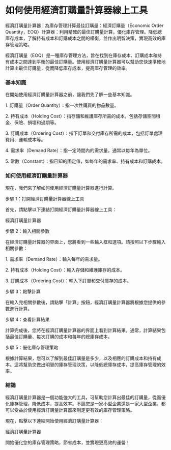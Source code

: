 如何使用經濟訂購量計算器線上工具
================

經濟訂購量計算器 | 為庫存管理計算最佳訂購量：經濟訂購量（Economic Order Quantity，EOQ）計算器：利用精確的最佳訂購量計算，優化庫存管理。降低總庫存成本，了解持有成本和訂購成本之間的權衡，並作出明智決策，實現高效的庫存管理策略。

經濟訂購量（EOQ）是一種庫存管理方法，旨在找到在庫存成本、訂購成本和持有成本之間達到平衡的最佳訂購量。使用經濟訂購量計算器可以幫助您快速準確地計算出最佳訂購量，從而降低庫存成本，提高庫存管理的效率。

### 基本知識

在開始使用經濟訂購量計算器之前，讓我們先了解一些基本知識。

1\. 訂購量（Order Quantity）：指一次性購買的物品數量。

2\. 持有成本（Holding Cost）：指存儲和維護庫存所需的成本，包括存儲空間租金、保險、損壞和過期等。

3\. 訂購成本（Ordering Cost）：指下訂單和交付庫存所需的成本，包括訂單處理費用、運輸成本等。

4\. 需求率（Demand Rate）：指一定時間內的需求量，通常以每年為單位。

5\. 常數（Constant）：指已知的固定值，如每年的需求率、持有成本和訂購成本。

### 如何使用經濟訂購量計算器

現在，我們來了解如何使用經濟訂購量計算器進行計算。

步驟 1：打開經濟訂購量計算器線上工具

首先，請點擊以下連結打開經濟訂購量計算器線上工具：

經濟訂購量計算器

步驟 2：輸入相關參數

在經濟訂購量計算器的界面上，您將看到一些輸入框和選項。請按照以下步驟輸入相關參數：

1\. 需求率（Demand Rate）：輸入每年的需求量。

2\. 持有成本（Holding Cost）：輸入存儲和維護庫存的成本。

3\. 訂購成本（Ordering Cost）：輸入下訂單和交付庫存的成本。

步驟 3：點擊計算

在輸入完相關參數後，請點擊「計算」按鈕，經濟訂購量計算器將根據您提供的參數進行計算。

步驟 4：查看計算結果

計算完成後，您將在經濟訂購量計算器的界面上看到計算結果。通常，計算結果包括最佳訂購量、每次訂購的成本和每年的總庫存成本。

步驟 5：優化庫存管理策略

根據計算結果，您可以了解到最佳訂購量是多少，以及相應的訂購成本和持有成本。這將幫助您做出明智的庫存管理決策，以降低總庫存成本，提高庫存管理的效率。

### 結論

經濟訂購量計算器是一個功能強大的工具，可幫助您計算出最佳的訂購量，從而優化庫存管理，降低成本，提高效率。不論您是一家小型企業還是一家大型企業，都可以受益於使用經濟訂購量計算器來制定更有效的庫存管理策略。

現在，點擊以下連結開始使用經濟訂購量計算器：

經濟訂購量計算器

開始優化您的庫存管理策略，節省成本，並實現更高效的運營！